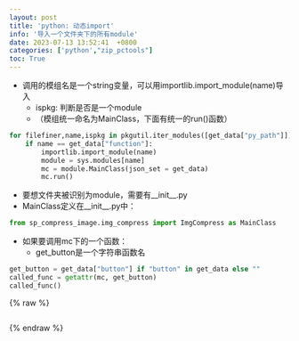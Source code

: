 ```yaml
---
layout: post
title: 'python: 动态import'
info: '导入一个文件夹下的所有module'
date: 2023-07-13 13:52:41  +0800
categories: ['python',"zip_pctools"]
toc: True
---
```



- 调用的模组名是一个string变量，可以用importlib.import_module(name)导入
  - ispkg: 判断是否是一个module
  - （模组统一命名为MainClass，下面有统一的run()函数）
    
```py
for filefiner,name,ispkg in pkgutil.iter_modules([get_data["py_path"]]):
    if name == get_data["function"]:
        importlib.import_module(name)
        module = sys.modules[name]
        mc = module.MainClass(json_set = get_data)
        mc.run()
```


- 要想文件夹被识别为module，需要有__init__.py
- MainClass定义在__init__.py中：

```py
from sp_compress_image.img_compress import ImgCompress as MainClass
```

- 如果要调用mc下的一个函数：
  - get_button是一个字符串函数名

```py
get_button = get_data["button"] if "button" in get_data else ""
called_func = getattr(mc, get_button)
called_func()
```




<!-- ![引入图片]({{site.url}}/image/python/2023-07-13-dynamic_import/image_1.jpg) -->

{% raw %}
```
```
{% endraw %}
